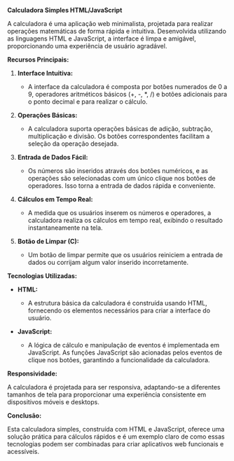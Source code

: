 
**Calculadora Simples HTML/JavaScript**

A calculadora é uma aplicação web minimalista, projetada para realizar operações matemáticas de forma rápida e intuitiva. Desenvolvida utilizando as linguagens HTML e JavaScript, a interface é limpa e amigável, proporcionando uma experiência de usuário agradável.

**Recursos Principais:**

1. **Interface Intuitiva:**
   - A interface da calculadora é composta por botões numerados de 0 a 9, operadores aritméticos básicos (+, -, *, /) e botões adicionais para o ponto decimal e para realizar o cálculo.
  
2. **Operações Básicas:**
   - A calculadora suporta operações básicas de adição, subtração, multiplicação e divisão. Os botões correspondentes facilitam a seleção da operação desejada.

3. **Entrada de Dados Fácil:**
   - Os números são inseridos através dos botões numéricos, e as operações são selecionadas com um único clique nos botões de operadores. Isso torna a entrada de dados rápida e conveniente.

4. **Cálculos em Tempo Real:**
   - A medida que os usuários inserem os números e operadores, a calculadora realiza os cálculos em tempo real, exibindo o resultado instantaneamente na tela.

5. **Botão de Limpar (C):**
   - Um botão de limpar permite que os usuários reiniciem a entrada de dados ou corrijam algum valor inserido incorretamente.

**Tecnologias Utilizadas:**

- **HTML:**
   - A estrutura básica da calculadora é construída usando HTML, fornecendo os elementos necessários para criar a interface do usuário.

- **JavaScript:**
   - A lógica de cálculo e manipulação de eventos é implementada em JavaScript. As funções JavaScript são acionadas pelos eventos de clique nos botões, garantindo a funcionalidade da calculadora.

**Responsividade:**

A calculadora é projetada para ser responsiva, adaptando-se a diferentes tamanhos de tela para proporcionar uma experiência consistente em dispositivos móveis e desktops.

**Conclusão:**

Esta calculadora simples, construída com HTML e JavaScript, oferece uma solução prática para cálculos rápidos e é um exemplo claro de como essas tecnologias podem ser combinadas para criar aplicativos web funcionais e acessíveis.
